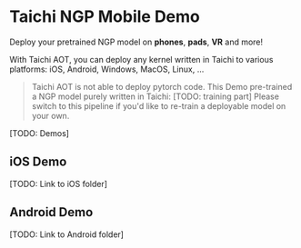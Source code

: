 # Taichi NGP Mobile Demo

Deploy your pretrained NGP model on **phones**, **pads**, **VR** and more!

With Taichi AOT, you can deploy any kernel written in Taichi to various platforms: iOS, Android, Windows, MacOS, Linux, ...

> Taichi AOT is not able to deploy pytorch code. 
> This Demo pre-trained a NGP model purely written in Taichi: [TODO: training part]
> Please switch to this pipeline if you'd like to re-train a deployable model on your own.

[TODO: Demos]

## iOS Demo
[TODO: Link to iOS folder]


## Android Demo
[TODO: Link to Android folder]
